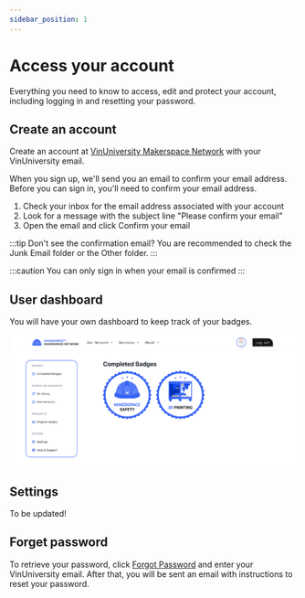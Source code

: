 ```yaml
---
sidebar_position: 1
---
```


# Access your account

Everything you need to know to access, edit and protect your account, including logging in and resetting your password.

## Create an account

Create an account at [VinUniversity Makerspace Network](https://makerspaces.vinmaker.org/signup) with your VinUniversity email.

<!-- ![SignUp](/img/getting-started/signUp.png) -->

When you sign up, we'll send you an email to confirm your email address. Before you can sign in, you'll need to confirm your email address.

1. Check your inbox for the email address associated with your account
2. Look for a message with the subject line "Please confirm your email"
3. Open the email and click Confirm your email

:::tip Don't see the confirmation email?
You are recommended to check the Junk Email folder or the Other folder.
:::

:::caution You can only sign in when your email is confirmed
:::

## User dashboard

You will have your own dashboard to keep track of your badges.

![dashboard](/img/getting-started/dashboard.png)

## Settings

To be updated!

## Forget password

To retrieve your password, click [Forgot Password](#) and enter your VinUniversity email. After that, you will be sent an email with instructions to reset your password.